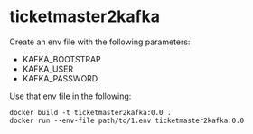 # ticketmaster2kafka

Create an env file with the following parameters:
- KAFKA_BOOTSTRAP
- KAFKA_USER
- KAFKA_PASSWORD

Use that env file in the following:
```
docker build -t ticketmaster2kafka:0.0 .
docker run --env-file path/to/1.env ticketmaster2kafka:0.0
```


